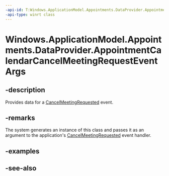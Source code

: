 ----api-id: T:Windows.ApplicationModel.Appointments.DataProvider.AppointmentCalendarCancelMeetingRequestEventArgs
-api-type: winrt class
---<!-- Class syntax.public class AppointmentCalendarCancelMeetingRequestEventArgs : Windows.ApplicationModel.Appointments.DataProvider.IAppointmentCalendarCancelMeetingRequestEventArgs--># Windows.ApplicationModel.Appointments.DataProvider.AppointmentCalendarCancelMeetingRequestEventArgs## -descriptionProvides data for a [CancelMeetingRequested](appointmentdataproviderconnection_cancelmeetingrequested.md) event.## -remarksThe system generates an instance of this class and passes it as an argument to the application's [CancelMeetingRequested](appointmentdataproviderconnection_cancelmeetingrequested.md) event handler.## -examples## -see-also